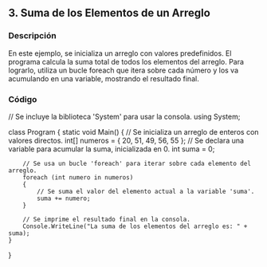 ## **3. Suma de los Elementos de un Arreglo**
### **Descripción**

En este ejemplo, se inicializa un arreglo con valores predefinidos. El programa calcula la suma total de todos los elementos del arreglo. Para lograrlo, utiliza un bucle foreach que itera sobre cada número y los va acumulando en una variable, mostrando el resultado final.
### **Código**

// Se incluye la biblioteca 'System' para usar la consola.
using System;

class Program
{
    static void Main()
    {
        // Se inicializa un arreglo de enteros con valores directos.
        int[] numeros = { 20, 51, 49, 56, 55 };
        // Se declara una variable para acumular la suma, inicializada en 0.
        int suma = 0;

        // Se usa un bucle 'foreach' para iterar sobre cada elemento del arreglo.
        foreach (int numero in numeros)
        {
            // Se suma el valor del elemento actual a la variable 'suma'.
            suma += numero;
        }

        // Se imprime el resultado final en la consola.
        Console.WriteLine("La suma de los elementos del arreglo es: " + suma);
    }
}

